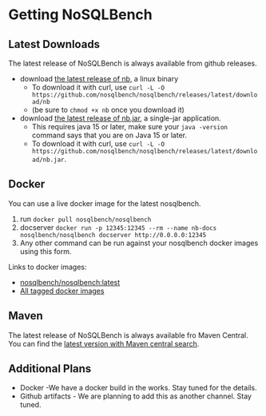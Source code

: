 # Getting NoSQLBench

## Latest Downloads

The latest release of NoSQLBench is always available from github releases.

- download [the latest release of nb](https://github.com/nosqlbench/nosqlbench/releases/latest/download/nb), a linux binary
  - To download it with curl,
    use `curl -L -O https://github.com/nosqlbench/nosqlbench/releases/latest/download/nb`
  - (be sure to `chmod +x nb` once you download it)
- download [the latest release of nb.jar](https://github.com/nosqlbench/nosqlbench/releases/latest/download/nb.jar), a single-jar application.
  - This requires java 15 or later, make sure your `java -version`
    command says that you are on Java 15 or later.
  - To download it with curl, use `curl -L -O https://github.com/nosqlbench/nosqlbench/releases/latest/download/nb.jar`.

## Docker

You can use a live docker image for the latest nosqlbench.

1. run `docker pull nosqlbench/nosqlbench`
2. docserver `docker run -p 12345:12345 --rm --name nb-docs nosqlbench/nosqlbench docserver http://0.0.0.0:12345`
3. Any other command can be run against your nosqlbench docker images using this form.

Links to docker images:

- [nosqlbench/nosqlbench:latest](https://hub.docker.com/r/nosqlbench/nosqlbench/tags?page=1&name=latest)
- [All tagged docker images](https://hub.docker.com/r/nosqlbench/nosqlbench/tags)

## Maven

The latest release of NoSQLBench is always available fro Maven Central.
You can find the [latest version with Maven central search](https://search.maven.org/search?q=g:io.nosqlbench).

## Additional Plans

- Docker -We have a docker build in the works. Stay tuned for the details.
- Github artifacts - We are planning to add this as another channel. Stay tuned.
